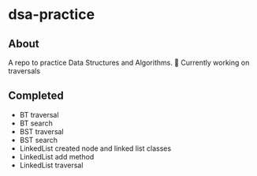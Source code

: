 # dsa-practice

## About
A repo to practice Data Structures and Algorithms.
🌱 Currently working on traversals

## Completed

- BT traversal
- BT search
- BST traversal
- BST search
- LinkedList created node and linked list classes
- LinkedList add method
- LinkedList traversal